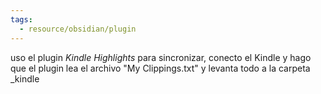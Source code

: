 ```yaml
---
tags:
  - resource/obsidian/plugin
---
```

uso el plugin *Kindle Highlights*
para sincronizar, conecto el Kindle y hago que el plugin lea el archivo "My Clippings.txt" y levanta todo a la carpeta \_kindle
